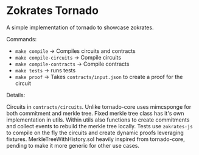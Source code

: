 
# Zokrates Tornado

A simple implementation of tornado to showcase zokrates.

Commands:

- `make compile` -> Compiles circuits and contracts
- `make compile-circuits` -> Compile circuits
- `make compile-contracts` -> Compile contracts
- `make tests` -> runs tests
- `make proof` -> Takes `contracts/input.json` to create a proof for the circuit

Details:

Circuits in `contracts/circuits`. Unlike tornado-core uses mimcsponge for both commitment and merkle tree. 
Fixed merkle tree class has it's own implementation in utils.
Within utils also functions to create commitments and collect events to rebuild the merkle tree locally.
Tests use `zokrates-js` to compile on the fly the circuits and create dynamic proofs leveraging fixtures.
MerkleTreeWithHistory.sol heavily inspired from tornado-core, pending to make it more generic for other use cases.
